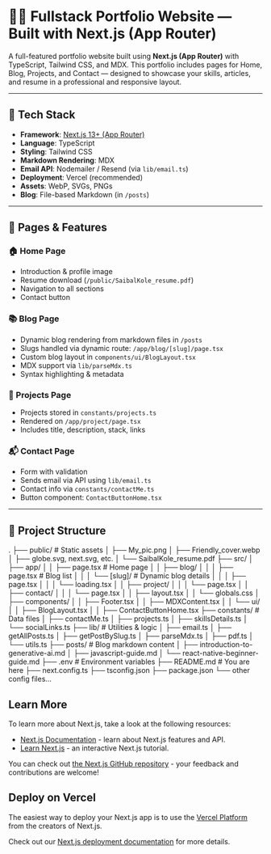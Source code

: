 # 🧑‍💻 Fullstack Portfolio Website — Built with Next.js (App Router)

A full-featured portfolio website built using **Next.js (App Router)** with TypeScript, Tailwind CSS, and MDX. This portfolio includes pages for Home, Blog, Projects, and Contact — designed to showcase your skills, articles, and resume in a professional and responsive layout.

---

## 🔧 Tech Stack

- **Framework**: [Next.js 13+ (App Router)](https://nextjs.org/)
- **Language**: TypeScript
- **Styling**: Tailwind CSS
- **Markdown Rendering**: MDX
- **Email API**: Nodemailer / Resend (via `lib/email.ts`)
- **Deployment**: Vercel (recommended)
- **Assets**: WebP, SVGs, PNGs
- **Blog**: File-based Markdown (in `/posts`)

---

## 🚀 Pages & Features

### 🏠 Home Page
- Introduction & profile image
- Resume download (`/public/SaibalKole_resume.pdf`)
- Navigation to all sections
- Contact button

### 📚 Blog Page
- Dynamic blog rendering from markdown files in `/posts`
- Slugs handled via dynamic route: `/app/blog/[slug]/page.tsx`
- Custom blog layout in `components/ui/BlogLayout.tsx`
- MDX support via `lib/parseMdx.ts`
- Syntax highlighting & metadata

### 💼 Projects Page
- Projects stored in `constants/projects.ts`
- Rendered on `/app/project/page.tsx`
- Includes title, description, stack, links

### 📬 Contact Page
- Form with validation
- Sends email via API using `lib/email.ts`
- Contact info via `constants/contactMe.ts`
- Button component: `ContactButtonHome.tsx`

---

## 📁 Project Structure
.
├── public/ # Static assets
│ ├── My_pic.png
│ ├── Friendly_cover.webp
│ ├── globe.svg, next.svg, etc.
│ └── SaibalKole_resume.pdf
├── src/
│ ├── app/
│ │ ├── page.tsx # Home page
│ │ ├── blog/
│ │ │ ├── page.tsx # Blog list
│ │ │ └── [slug]/ # Dynamic blog details
│ │ │ ├── page.tsx
│ │ │ └── loading.tsx
│ │ ├── project/
│ │ │ └── page.tsx
│ │ ├── contact/
│ │ │ └── page.tsx
│ │ ├── layout.tsx
│ │ └── globals.css
│ ├── components/
│ │ ├── Footer.tsx
│ │ ├── MDXContent.tsx
│ │ └── ui/
│ │ ├── BlogLayout.tsx
│ │ ├── ContactButtonHome.tsx
├── constants/ # Data files
│ ├── contactMe.ts
│ ├── projects.ts
│ ├── skillsDetails.ts
│ └── socialLinks.ts
├── lib/ # Utilities & logic
│ ├── email.ts
│ ├── getAllPosts.ts
│ ├── getPostBySlug.ts
│ ├── parseMdx.ts
│ ├── pdf.ts
│ └── utils.ts
├── posts/ # Blog markdown content
│ ├── introduction-to-generative-ai.md
│ ├── javascript-guide.md
│ └── react-native-beginner-guide.md
├── .env # Environment variables
├── README.md # You are here
├── next.config.ts
├── tsconfig.json
├── package.json
└── other config files...


## Learn More

To learn more about Next.js, take a look at the following resources:

- [Next.js Documentation](https://nextjs.org/docs) - learn about Next.js features and API.
- [Learn Next.js](https://nextjs.org/learn) - an interactive Next.js tutorial.

You can check out [the Next.js GitHub repository](https://github.com/vercel/next.js) - your feedback and contributions are welcome!

## Deploy on Vercel

The easiest way to deploy your Next.js app is to use the [Vercel Platform](https://vercel.com/new?utm_medium=default-template&filter=next.js&utm_source=create-next-app&utm_campaign=create-next-app-readme) from the creators of Next.js.

Check out our [Next.js deployment documentation](https://nextjs.org/docs/app/building-your-application/deploying) for more details.
